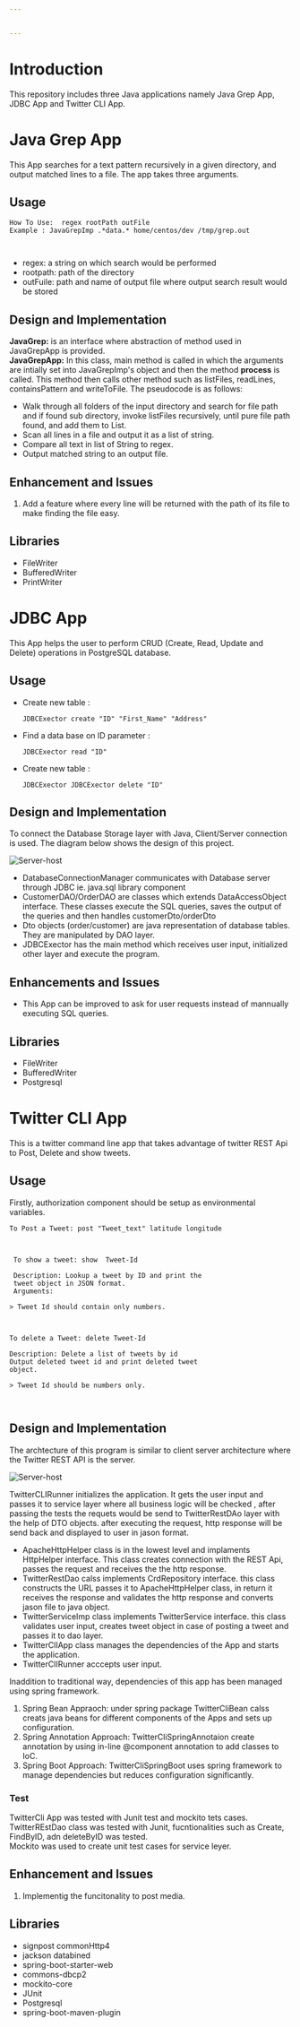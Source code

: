 ```yaml
---


---
```


<h1 id="introduction">Introduction</h1>
<p>This repository includes three Java applications namely Java Grep App, JDBC App and Twitter CLI App. </p>
<h1 id="java-grep-app">Java Grep App</h1>
<p>This App searches for a text pattern recursively in a given directory, and output matched lines to a file. The app takes three arguments.</p>
<h2 id="usage">Usage</h2>
<pre><code>How To Use:  regex rootPath outFile
Example : JavaGrepImp .*data.* home/centos/dev /tmp/grep.out

</code></pre>
<ul>
<li>regex: a string on which search would be performed</li>
<li>rootpath: path of the directory</li>
<li>outFuile: path and name of output file where output search result would be stored</li>
</ul>

<h2 id="design-and-implementation">Design and Implementation</h2>
<p><strong>JavaGrep:</strong>  is an interface where abstraction of method used in JavaGrepApp is provided.<br>
<strong>JavaGrepApp:</strong>  In this class, main method is called in which the arguments are intially set into JavaGrepImp's object and then the method <strong>process</strong> is called. This method then calls other method such as listFiles, readLines, containsPattern and writeToFile. The pseudocode is as follows:</p>
<ul>
<li>Walk through all folders of the input directory and search for file path and if found sub directory, invoke listFiles recursively, until pure file path found, and add them to List.</li>
<li>Scan all lines in a file and output it as a list of string.</li>
<li>Compare all text in list of String to regex.</li>
 <li>Output matched string to an output file.</li>
</ul>
<h2 id="enhancement-and-issues">Enhancement and Issues</h2>
<ol>
<li>Add a feature where every line will be returned with the path of its file to make finding the file easy.</li>
</ol>

<h2 id="libraries">Libraries</h2>
<ul>
<li>FileWriter</li>
<li>BufferedWriter</li>
<li>PrintWriter</li>
</ul>

<h1 id="jdbc-app">JDBC App</h1>
<p>This App helps the user to perform CRUD (Create, Read, Update and Delete) operations in PostgreSQL database.</p>

<h2 id="usage1">Usage</h2>
<ul>
<li>Create new table : <pre><code>JDBCExector create "ID" "First_Name" "Address"</code></pre></li>
 <li>Find a data base on ID parameter : <pre><code>JDBCExector read "ID" </code></pre></li>
 <li>Create new table : <pre><code>JDBCExector JDBCExector delete "ID"</code></pre></li>
 </ul>
<h2 id="design-and-implementation-1">Design and Implementation</h2>
<p>To connect the Database Storage layer with Java, Client/Server connection is used. The diagram below shows the design of this project.</p>
<img src="/diagrams/jdbc.png" alt="Server-host"></p>
<ul>
<li>DatabaseConnectionManager communicates with Database server through JDBC ie. java.sql library component</li>
<li>CustomerDAO/OrderDAO are classes which extends DataAccessObject interface. These classes execute the SQL queries, saves the output of the queries and then handles customerDto/orderDto</li>
<li>Dto objects (order/customer) are java representation of database tables. They are manipulated by DAO layer.</li>
<li>JDBCExector has the main method which receives user input, initialized other layer and execute the program. </li>

</ul>

<h2 id="enhancements-and-issues">Enhancements and Issues</h2>
<ul>
<li>This App can be improved to ask for user requests instead of mannually executing SQL queries.</li>
</ul>

<h2 id="libraries">Libraries</h2>
<ul>
<li>FileWriter</li>
<li>BufferedWriter</li>
<li>Postgresql</li>
</ul>

<h1 id="twitter-cli-app">Twitter CLI App</h1>
<p>This is a twitter command line app that takes advantage of twitter REST Api to Post, Delete and show tweets.</p>
<h2 id="usage-1">Usage</h2>
<p>Firstly, authorization component should be setup as environmental variables.</p>
<pre><code>To Post a Tweet: post "Tweet_text" latitude longitude 

</code></pre>
<pre><code> To show a tweet: show  Tweet-Id
 
 Description: Lookup a tweet by ID and print the
 tweet object in JSON format.
 Arguments:
 
&gt; Tweet Id should contain only numbers.
 

</code></pre>
<pre><code>To delete a Tweet: delete Tweet-Id

Description: Delete a list of tweets by id
Output deleted tweet id and print deleted tweet
object.

&gt; Tweet Id should be numbers only.


</code></pre>
<h2 id="design-and-implementation-1">Design and Implementation</h2>
<p>The archtecture of this program is similar to client server architecture where the Twitter REST API is the server.</p>
<img src="/diagrams/Twitter.png" alt="Server-host"></p>
<p>TwitterCLIRunner initializes the application. It gets the user input and passes it to service layer where all business logic will be checked , after passing the tests the requets would be send to TwitterRestDAo layer with the help of DTO objects. after executing the request, http response will be send back and displayed to user in jason format.</p>
<ul>
<li>ApacheHttpHelper class is in the lowest level and implaments HttpHelper interface. This class creates connection with the REST Api, passes the request and receives the the http response.</li>
<li>TwitterRestDao calss implements CrdRepository interface. this class constructs the URL passes it to ApacheHttpHelper class, in return it receives the response and validates the http response and converts jason file to java object.</li>
<li>TwitterServiceImp class implements TwitterService interface. this class validates user input, creates tweet object in case of posting a tweet and passes it to dao layer.</li>
<li>TwitterClIApp class manages the dependencies of the App and starts the application.</li>
<li>TwitterClIRunner acccepts user input.</li>
</ul>
<p>Inaddition to traditional way, dependencies of this app has been managed using spring framework.</p>
<ol>
<li>Spring Bean Appraoch: under spring package TwitterCliBean calss creats java beans for different components of the Apps and sets up configuration.</li>
<li>Spring Annotation Approach: TwitterCliSpringAnnotaion create annotation by using in-line @component annotation to add classes to IoC.</li>
<li>Spring Boot Approach: TwitterCliSpringBoot uses spring framework to manage dependencies but reduces configuration significantly.</li>
</ol>
<h3 id="test">Test</h3>
<p>TwitterCli App was tested with Junit test and mockito tets cases.<br>
TwitterREstDao class was tested with Junit, fucntionalities such as Create, FindByID, adn deleteByID was tested.<br>
Mockito was used to create unit test cases for service leyer.</p>
<h2 id="enhancement-and-issues-1">Enhancement and Issues</h2>
<ol>
<li>Implementig the funcitonality to post media.</li>
</ol>
<h2 id="libraries">Libraries</h2>
<ul>
<li>signpost commonHttp4</li>
<li>jackson databined</li>
<li>spring-boot-starter-web</li>
<li>commons-dbcp2</li>
<li>mockito-core</li>
<li>JUnit</li>
<li>Postgresql</li>
<li>spring-boot-maven-plugin</li>
</ul>

